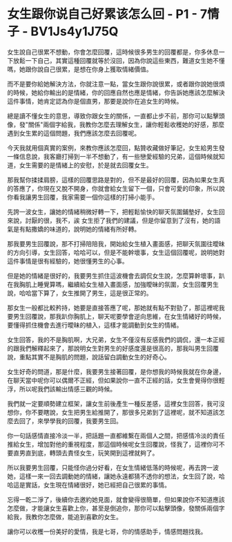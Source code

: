 # 女生跟你说自己好累该怎么回 - P1 - 7情子 - BV1Js4y1J75Q

女生說自己很累不想動，你會怎麼回覆，這時候很多男生的回覆都是，你多休息一下放鬆一下自己，其實這種回覆就等於沒回，因為你說這些東西，難道女生她不懂嗎，她跟你說自己很累，是想在你身上獲取情緒價值。

而不是要你給她解決方法，你就注意一點，當女生跟你說很累，或者跟你說她很煩的時候，她給你輸出的是情緒，你的回應自然也應是情緒，你告訴她應該怎麼解決這件事情，她肯定認為你是個直男，那要是說你在追女生的時候。

總是讀不懂女生的意思，導致你跟女生的關係，一直都止步不前，那你可以點擊頭像，發"關係"兩個字給我，我教你怎麼去理解女生，讓你輕鬆收穫她的好感，那麼遇到女生累的這個問題，我們應該怎麼去回覆呢。

今天我就用個真實的案例，來教你應該怎麼回，點贊收藏做好筆記，女生給男生發一條信息說，我客廳打掃到一半不想動了，有一些戀愛經驗的兄弟，這個時候就知道，女生需要的是情緒上的安慰，於是就去回覆女生。

那我幫你揉揉肩膀，這樣的回覆思路是對的，但不是最好的回覆，因為如果女生真的答應了，你現在又脫不開身，你就會給女生留下一個，只會可愛的印象，所以說你看我讓男生回覆，我家需要一個你這樣的打掃小能手。

先誇一波女生，讓她的情緒稍微好轉一下，把輕鬆愉快的聊天氛圍鋪墊好，女生回來說，討厭的很，我不，誒 女生拒了我們的建議，但是你留意到了沒有，她的語氣是有點撒嬌的味道的，說明她的情緒有所好轉。

那我要男生回覆說，那不打掃陪陪我，開始給女生植入畫面感，把聊天氛圍往曖昧的方向引導，女生回答，哈哈可以，但是不能幹壞事，女生這個回覆呢，說明她對這件事情是很有經驗的，她很懂男生的心事。

但是她的情緒是很好的，我要男生抓住這波機會去調侃女生說，怎麼算幹壞事，趴在我胸肌上睡覺算嗎，繼續給女生植入畫面感，加強曖昧的氛圍，女生回覆男生說，哈哈當下算了，女生推開了男生，這是很正常的。

那女生一般都比較矜持，她要是直接答應了呢，那她就有點不對勁了，那這裡呢我要男生回覆說，那我趴你胸肌上，聊天呢要學會逆向思維，在女生情緒好的時候，要懂得抓住機會去進行曖昧的植入，這樣才能調動到女生的情緒。

女生回答，我的不是胸肌啊，大兄弟，女生不僅沒有反感我們的調侃，還一本正經的跟我們解釋起來了，那說明女生對男生的好感度還是很高的，那我叫男生回覆說，重點其實不是胸肌的問題，說話留白調動女生的好奇心。

女生好奇的問道，那是什麼，我要男生接著回覆，是你想我的時候我就在你身邊，在聊天當中呢你可以偶爾不正經，但如果說你一直不正經的話，女生會覺得你很輕浮，所以呢我們該輸出情感三觀的時候。

我們就一定要順勢建立框架，讓女生前後產生一種反差感，這裡女生回答，我可沒想你，你不要瞎說，女生把男生給推開了，那很多兄弟到了這裡呢，就不知道該怎麼去回了，來學學我的回覆，我要男生回。

你一句話感情直接冷淡一半，把話題一直都維繫在兩個人之間，把感情冷淡的責任推給女生，增加對他的重視程度，那這個時候呢女生回覆說，怪我了，這裡你可不要直男直到底，轉頭去責怪女生，玩笑開到這裡就夠了。

所以我要男生回覆，只能怪你過分好看，在女生情緒低落的時候呢，再去誇一波她，這樣一來一回去調動她的情緒，讓她永遠都猜不透你的想法，女生回了說，哈哈這是實話，女生現在情緒很好，她已經把自己很累的事情。

忘得一乾二淨了，後續你去邀約她見面，就會變得很簡單，但如果說你不知道應該怎麼做，才能讓女生喜歡上你，甚至是倒追你，那你可以點擊頭像，發關係兩個字給我，我教你怎麼做，能追到喜歡的女生。

讓你可以收穫一份美好的愛情，我是七哥，你的情感助手，情感問題找我。